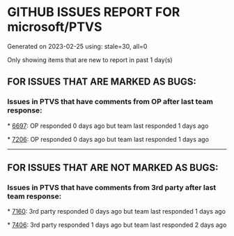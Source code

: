 
# GITHUB ISSUES REPORT FOR microsoft/PTVS


Generated on 2023-02-25 using: stale=30, all=0


Only showing items that are new to report in past 1 day(s)


## FOR ISSUES THAT ARE MARKED AS BUGS:


### Issues in PTVS that have comments from OP after last team response:


\* [6697](https://github.com/microsoft/PTVS/issues/6697 "After adding the file as a link first, the file will not be added to the project."): OP responded 0 days ago but team last responded 1 days ago

\* [7206](https://github.com/microsoft/PTVS/issues/7206 "The active environment doesn't change with the Cookiecutter Explorer is open"): OP responded 0 days ago but team last responded 1 days ago

---

## FOR ISSUES THAT ARE NOT MARKED AS BUGS:


### Issues in PTVS that have comments from 3rd party after last team response:


\* [7160](https://github.com/microsoft/PTVS/issues/7160 "Python function with stacked decorators using functools.cache hangs when run without debugging"): 3rd party responded 0 days ago but team last responded 1 days ago

\* [7406](https://github.com/microsoft/PTVS/issues/7406 "Python project reports a .NET Framwork error when .NET Core library is referenced"): 3rd party responded 1 days ago but team last responded 2 days ago
